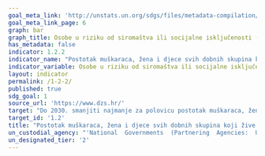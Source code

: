 ```yaml
---
goal_meta_link: 'http://unstats.un.org/sdgs/files/metadata-compilation/Metadata-Goal-1.pdf'
goal_meta_link_page: 6
graph: bar
graph_title: Osobe u riziku od siromaštva ili socijalne isključenosti (%)
has_metadata: false
indicator: 1.2.2
indicator_name: "Postotak muškaraca, žena i djece svih dobnih skupina koji žive u siromaštvu u svim svojim dimenzijama prema nacionalnim definicijama siromaštva"
indicator_variable: Osobe u riziku od siromaštva ili socijalne isključenosti (%)
layout: indicator
permalink: /1-2-2/
published: true
sdg_goal: 1
source_url: 'https://www.dzs.hr/'
target: "Do 2030. smanjiti najmanje za polovicu postotak muškaraca, žena i djece svih dobnih skupina koja žive u siromaštvu u svim svojim dimenzijama prema nacionalnim definicijama siromaštva"
target_id: '1.2'
title: "Postotak muškaraca, žena i djece svih dobnih skupina koji žive u siromaštvu u svim svojim dimenzijama prema nacionalnim definicijama siromaštva"
un_custodial_agency: "'National  Governments  (Partnering  Agencies:  UNICEF,  World  Bank,  UNDP)'"
un_designated_tier: '2'
---
```

